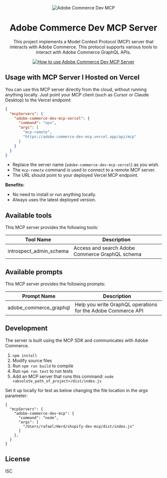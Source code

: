 <div align="center">
  <img src="https://i.imgur.com/NAcOzwF.jpeg" alt="Adobe Commerce Dev MCP" />
</div>

<div align="center">

# Adobe Commerce Dev MCP Server
This project implements a Model Context Protocol (MCP) server that interacts with Adobe Commerce. This protocol supports various tools to interact with Adobe Commerce GraphQL APIs.
</div>

<div align="center">
  <a href="https://youtu.be/BP5Qx6hIIKc" target="_blank">
    <img src="https://img.youtube.com/vi/BP5Qx6hIIKc/0.jpg" alt="How to use Adobe Commerce Dev MCP Server" style="max-width: 100%; height: auto;" />
  </a>
</div>

## Usage with MCP Server I Hosted on Vercel

You can use this MCP server directly from the cloud, without running anything locally. Just point your MCP client (such as Cursor or Claude Desktop) to the Vercel endpoint:

```json
{
  "mcpServers": {
    "adobe-commerce-dev-mcp-vercel": {
      "command": "npx",
      "args": [
        "mcp-remote",
        "https://adobe-commerce-dev-mcp.vercel.app/api/mcp"
      ]
    }
  }
}
```

- Replace the server name (`adobe-commerce-dev-mcp-vercel`) as you wish.
- The `mcp-remote` command is used to connect to a remote MCP server.
- The URL should point to your deployed Vercel MCP endpoint.

**Benefits:**
- No need to install or run anything locally.
- Always uses the latest deployed version.

## Available tools

This MCP server provides the following tools:

| Tool Name               | Description                                    |
| ----------------------- | ---------------------------------------------- |
| introspect_admin_schema | Access and search Adobe Commerce GraphQL schema |

## Available prompts

This MCP server provides the following prompts:

| Prompt Name           | Description                                                 |
| --------------------- | ----------------------------------------------------------- |
| adobe_commerce_graphql | Help you write GraphQL operations for the Adobe Commerce API |

## Development

The server is built using the MCP SDK and communicates with Adobe Commerce.

1. `npm install`
1. Modify source files
1. Run `npm run build` to compile
1. Run `npm run test` to run tests
1. Add an MCP server that runs this command: `node <absolute_path_of_project>/dist/index.js`

Set it up locally for test as below changing the file location in the *args* parameter:

```
{
  "mcpServers": {
    "adobe-commerce-dev-mcp": {
      "command": "node",
      "args": [
        "/Users/rafael/Herd/shopify-dev-mcp/dist/index.js"
      ]
    },
  }
}
```

## License

ISC
